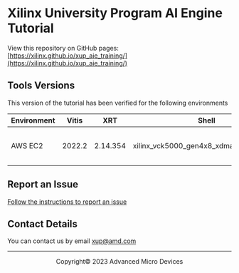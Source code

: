 # Xilinx University Program AI Engine Tutorial

View this repository on GitHub pages: [https://xilinx.github.io/xup_aie_training/](https://xilinx.github.io/xup_aie_training/)

## Tools Versions

This version of the tutorial has been verified for the following environments

| Environment  | Vitis   |    XRT   | Shell | Notes |
|--------------|---------|----------|-------|-------|
| AWS EC2      | 2022.2  | 2.14.354 | xilinx_vck5000_gen4x8_xdma_2_202210_1| No VCK5000 is available |

## Report an Issue

[Follow the instructions to report an issue](docs/report_issues.md)

## Contact Details

You can contact us by email [xup@amd.com](mailto:xup@amd.com)

---------------------------------------
<p align="center">Copyright&copy; 2023 Advanced Micro Devices</p>
